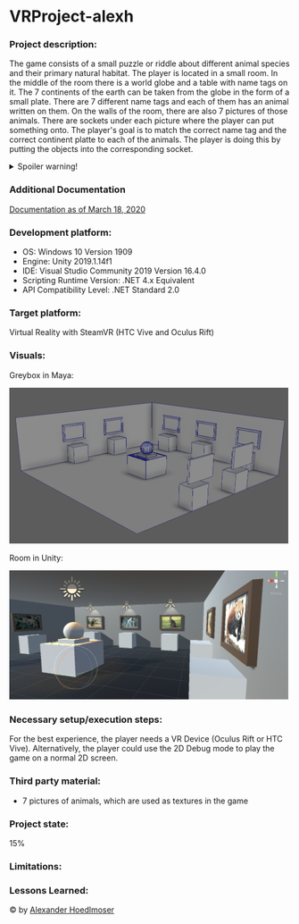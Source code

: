 # VRProject-alexh

### Project description: 
The game consists of a small puzzle or riddle about different animal species and their primary natural habitat. 
The player is located in a small room. In the middle of the room there is a world globe and a table with name tags on it. The 7 continents of the earth can be taken from the globe in the form of a small plate. There are 7 different name tags and each of them has an animal written on them. On the walls of the room, there are also 7 pictures of those animals. There are sockets under each picture where the player can put something onto. The player's goal is to match the correct name tag and the correct continent platte to each of the animals. The player is doing this by putting the objects into the corresponding socket.  

<details>
  <summary>Spoiler warning!</summary>
  
  Here are the animals that are used and what their primary natural habitat is.  
  North America: Buffalo  
  South America: Jaguar  
  Europe: Reindeer  
  Africa: Rhino  
  Asia: Red Panda  
  Australia: Wallaby  
  Antarctica:  Chinstrap pengiun
  
</details>

### Additional Documentation
[Documentation as of March 18, 2020](https://github.com/5ahmnm1920-mep3-G3/VRProject-alexh/blob/master/Documentation/VRProject-alexh-documentation-18-03-2020.pdf/)

### Development platform: 
* OS: Windows 10 Version 1909
* Engine: Unity 2019.1.14f1
* IDE: Visual Studio Community 2019 Version 16.4.0
* Scripting Runtime Version: .NET 4.x Equivalent
* API Compatibility Level: .NET Standard 2.0

### Target platform: 
Virtual Reality with SteamVR (HTC Vive and Oculus Rift)

### Visuals: 
Greybox in Maya:
<div>
<img src = "./Screenshots/greybox-in-maya.png" width = "500">
</div>


Room in Unity:
<div>
<img src = "./Screenshots/animals-in-unity.png" width = "500">
</div>


### Necessary setup/execution steps: 
For the best experience, the player needs a VR Device (Oculus Rift or HTC Vive). Alternatively, the player could use the 2D Debug mode to play the game on a normal 2D screen.

### Third party material: 
* 7 pictures of animals, which are used as textures in the game

### Project state: 
15%

### Limitations: 

### Lessons Learned: 

© by [Alexander Hoedlmoser](https://github.com/alexhoedlmoser/)
